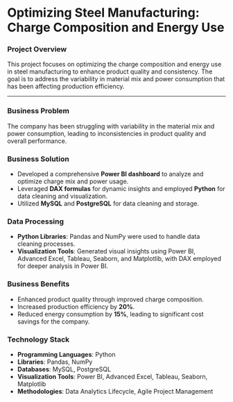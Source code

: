 
# Optimizing Steel Manufacturing: Charge Composition and Energy Use

### **Project Overview**  
This project focuses on optimizing the charge composition and energy use in steel manufacturing to enhance product quality and consistency. The goal is to address the variability in material mix and power consumption that has been affecting production efficiency.

---

### **Business Problem**  
The company has been struggling with variability in the material mix and power consumption, leading to inconsistencies in product quality and overall performance.

### **Business Solution**  
- Developed a comprehensive **Power BI dashboard** to analyze and optimize charge mix and power usage.
- Leveraged **DAX formulas** for dynamic insights and employed **Python** for data cleaning and visualization.
- Utilized **MySQL** and **PostgreSQL** for data cleaning and storage.

### **Data Processing**  
- **Python Libraries**: Pandas and NumPy were used to handle data cleaning processes.
- **Visualization Tools**: Generated visual insights using Power BI, Advanced Excel, Tableau, Seaborn, and Matplotlib, with DAX employed for deeper analysis in Power BI.

### **Business Benefits**  
- Enhanced product quality through improved charge composition.
- Increased production efficiency by **20%**.
- Reduced energy consumption by **15%**, leading to significant cost savings for the company.


### **Technology Stack**
- **Programming Languages**: Python
- **Libraries**: Pandas, NumPy
- **Databases**: MySQL, PostgreSQL
- **Visualization Tools**: Power BI, Advanced Excel, Tableau, Seaborn, Matplotlib
- **Methodologies**: Data Analytics Lifecycle, Agile Project Management

